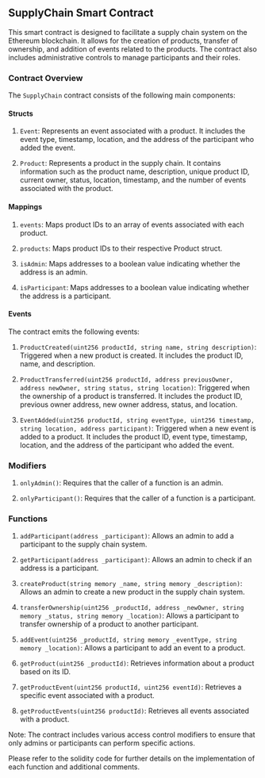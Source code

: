 <!-- # Sample Hardhat Project

This project demonstrates a basic Hardhat use case. It comes with a sample contract, a test for that contract, and a script that deploys that contract.

Try running some of the following tasks:

```shell
npx hardhat help
npx hardhat test
REPORT_GAS=true npx hardhat test
npx hardhat node
npx hardhat run scripts/deploy.ts
```
# supplychain-smart-contract
# supplychain-smart-contract -->


<div class="markdown prose w-full break-words dark:prose-invert dark"><h2>SupplyChain Smart Contract</h2><p>This smart contract is designed to facilitate a supply chain system on the Ethereum blockchain. It allows for the creation of products, transfer of ownership, and addition of events related to the products. The contract also includes administrative controls to manage participants and their roles.</p><h3>Contract Overview</h3><p>The <code>SupplyChain</code> contract consists of the following main components:</p><h4>Structs</h4><ol><li><p><code>Event</code>: Represents an event associated with a product. It includes the event type, timestamp, location, and the address of the participant who added the event.</p></li><li><p><code>Product</code>: Represents a product in the supply chain. It contains information such as the product name, description, unique product ID, current owner, status, location, timestamp, and the number of events associated with the product.</p></li></ol><h4>Mappings</h4><ol><li><p><code>events</code>: Maps product IDs to an array of events associated with each product.</p></li><li><p><code>products</code>: Maps product IDs to their respective Product struct.</p></li><li><p><code>isAdmin</code>: Maps addresses to a boolean value indicating whether the address is an admin.</p></li><li><p><code>isParticipant</code>: Maps addresses to a boolean value indicating whether the address is a participant.</p></li></ol><h4>Events</h4><p>The contract emits the following events:</p><ol><li><p><code>ProductCreated(uint256 productId, string name, string description)</code>: Triggered when a new product is created. It includes the product ID, name, and description.</p></li><li><p><code>ProductTransferred(uint256 productId, address previousOwner, address newOwner, string status, string location)</code>: Triggered when the ownership of a product is transferred. It includes the product ID, previous owner address, new owner address, status, and location.</p></li><li><p><code>EventAdded(uint256 productId, string eventType, uint256 timestamp, string location, address participant)</code>: Triggered when a new event is added to a product. It includes the product ID, event type, timestamp, location, and the address of the participant who added the event.</p></li></ol><h3>Modifiers</h3><ol><li><p><code>onlyAdmin()</code>: Requires that the caller of a function is an admin.</p></li><li><p><code>onlyParticipant()</code>: Requires that the caller of a function is a participant.</p></li></ol><h3>Functions</h3><ol><li><p><code>addParticipant(address _participant)</code>: Allows an admin to add a participant to the supply chain system.</p></li><li><p><code>getParticipant(address _participant)</code>: Allows an admin to check if an address is a participant.</p></li><li><p><code>createProduct(string memory _name, string memory _description)</code>: Allows an admin to create a new product in the supply chain system.</p></li><li><p><code>transferOwnership(uint256 _productId, address _newOwner, string memory _status, string memory _location)</code>: Allows a participant to transfer ownership of a product to another participant.</p></li><li><p><code>addEvent(uint256 _productId, string memory _eventType, string memory _location)</code>: Allows a participant to add an event to a product.</p></li><li><p><code>getProduct(uint256 _productId)</code>: Retrieves information about a product based on its ID.</p></li><li><p><code>getProductEvent(uint256 productId, uint256 eventId)</code>: Retrieves a specific event associated with a product.</p></li><li><p><code>getProductEvents(uint256 productId)</code>: Retrieves all events associated with a product.</p></li></ol><p>Note: The contract includes various access control modifiers to ensure that only admins or participants can perform specific actions.</p><p>Please refer to the solidity code for further details on the implementation of each function and additional comments.</p></div>